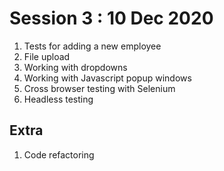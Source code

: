 # Session 3  : 10 Dec 2020
  1. Tests for adding a new employee 
  2. File upload 
  3. Working with dropdowns 
  4. Working with Javascript popup windows
  5. Cross browser testing with Selenium 
  6. Headless testing
  
## Extra 
  1. Code refactoring 
  
  
